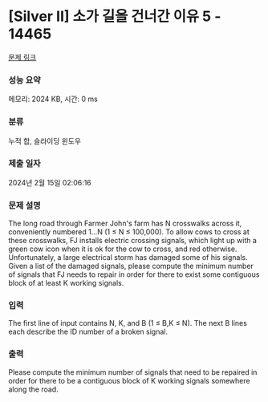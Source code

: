 # [Silver II] 소가 길을 건너간 이유 5 - 14465 

[문제 링크](https://www.acmicpc.net/problem/14465) 

### 성능 요약

메모리: 2024 KB, 시간: 0 ms

### 분류

누적 합, 슬라이딩 윈도우

### 제출 일자

2024년 2월 15일 02:06:16

### 문제 설명

<p>The long road through Farmer John's farm has N crosswalks across it, conveniently numbered 1…N (1 ≤ N ≤ 100,000). To allow cows to cross at these crosswalks, FJ installs electric crossing signals, which light up with a green cow icon when it is ok for the cow to cross, and red otherwise. Unfortunately, a large electrical storm has damaged some of his signals. Given a list of the damaged signals, please compute the minimum number of signals that FJ needs to repair in order for there to exist some contiguous block of at least K working signals.</p>

### 입력 

 <p>The first line of input contains N, K, and B (1 ≤ B,K ≤ N). The next B lines each describe the ID number of a broken signal.</p>

### 출력 

 <p>Please compute the minimum number of signals that need to be repaired in order for there to be a contiguous block of K working signals somewhere along the road.</p>

